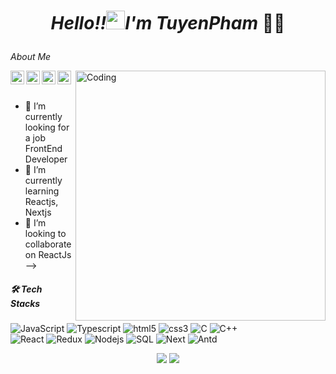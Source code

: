 # <p align="center"> *Hello!!<img src="https://media2.giphy.com/media/L8K62iTDkzGX6/giphy.gif" alt="waving hand" width="30px">I'm TuyenPham* 🎯️🚀️</p>
*About Me*

<a href="https://www.linkedin.com/in/tuy%E1%BA%BFn-ph%E1%BA%A1m-b88667254/">
  <img align="left" alt="Pawan's Linkdein" width="22px" src="https://www.svgrepo.com/show/138936/linkedin.svg" />
</a>
<a href="https://github.com/TynPham/">
  <img align="left" alt="Pawan's Github" width="22px" src="https://www.svgrepo.com/show/217753/github.svg" />
</a>
<a href="https://www.facebook.com/phamtuyendeptrai">
  <img align="left" alt="Pawan's Facebook" width="22px" src="https://www.svgrepo.com/show/111203/facebook.svg" />
</a>
<a href="https://www.instagram.com/kait1104/">
  <img align="left" alt="Pawan's Facebook" width="22px" src="https://www.svgrepo.com/show/111199/instagram.svg" />
</a>
<img align="right" alt="Coding" width="400" src="https://camo.githubusercontent.com/cae12fddd9d6982901d82580bdf321d81fb299141098ca1c2d4891870827bf17/68747470733a2f2f6d69726f2e6d656469756d2e636f6d2f6d61782f313336302f302a37513379765349765f7430696f4a2d5a2e676966">

<br/>
<br/>

- 🔭 I’m currently looking for a job FrontEnd Developer 
- 🌱 I’m currently learning Reactjs, Nextjs
- 👯 I’m looking to collaborate on ReactJs
-->


##### 🛠  Tech Stacks

![JavaScript](https://img.shields.io/badge/-Javascript-000000?style=flat&logo=JavaScript)
![Typescript](https://img.shields.io/badge/-Typescript-000000?style=flat&logo=TypeScript)
![html5](https://img.shields.io/badge/-Html5-000000?style=flat&logo=html5)
![css3](https://img.shields.io/badge/-css3-000000?style=flat&logo=css3)
![C](https://img.shields.io/badge/-C-000000?style=flat&logo=c)
![C++](https://img.shields.io/badge/-C++-000000?style=flat&logo=c%2B%2B)
<br/>
![React](https://img.shields.io/badge/-React-000000?style=flat&logo=React)
![Redux](https://img.shields.io/badge/-Redux-000000?style=flat&logo=redux)
![Nodejs](https://img.shields.io/badge/-node.js-000000?style=flat&logo=node.js)
![SQL](https://img.shields.io/badge/-SQL-000000?style=flat&logo=MySQL)
![Next](https://img.shields.io/badge/-Next-000000?style=flat&logo=Next.js)
![Antd](https://img.shields.io/badge/-Antd-000000?style=flat&logo=Antd)


<p align="center">
<img src="https://github-readme-stats.vercel.app/api/top-langs/?username=TynPham&hide_langs_below=1&layout=compact&theme=dark">
<img src="https://github-readme-stats.vercel.app/api?username=TynPham&show_icons=true&theme=dark">
</p>

